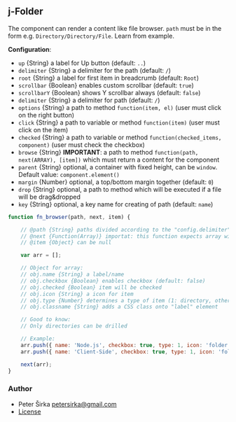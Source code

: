 ## j-Folder

The component can render a content like file browser. `path` must be in the form e.g. `Directory/Directory/File`. Learn from example.

__Configuration__:

- `up` {String} a label for Up button (default: `..`)
- `delimiter` {String} a delimiter for the path (default: `/`)
- `root` {String} a label for first item in breadcrumb (default: `Root`)
- `scrollbar` {Boolean} enables custom scrollbar (default: `true`)
- `scrollbarY` {Boolean} shows Y scrollbar always (default: `false`)
- `delimiter` {String} a delimiter for path (default: `/`)
- `options` {String} a path to method `function(item, el)` (user must click on the right button)
- `click` {String} a path to variable or method `function(item)` (user must click on the item)
- `checked` {String} a path to variable or method `function(checked_items, component)` (user must check the checkbox)
- `browse` {String} __IMPORTANT__: a path to method `function(path, next(ARRAY), [item])` which must return a content for the component
- `parent` {String} optional, a container with fixed height, can be `window`. Default value: `component.element()`
- `margin` {Number} optional, a top/bottom margin together (default: `0`)
- `drop` {String} optional, a path to method which will be executed if a file will be drag&dropped
- `key` {String} optional, a key name for creating of path (default: `name`)

```javascript
function fn_browser(path, next, item) {

	// @path {String} paths divided according to the "config.delimiter"
	// @next {Function(Array)} importat: this function expects array with items
	// @item {Object} can be null

	var arr = [];

	// Object for array:
	// obj.name {String} a label/name
	// obj.checkbox {Boolean} enables checkbox (default: false)
	// obj.checked {Boolean} item will be checked
	// obj.icon {String} a icon for item
	// obj.type {Number} determines a type of item (1: directory, other: file)
	// obj.classname {String} adds a CSS class onto "label" element

	// Good to know:
	// Only directories can be drilled

	// Example:
	arr.push({ name: 'Node.js', checkbox: true, type: 1, icon: 'folder' });
	arr.push({ name: 'Client-Side', checkbox: true, type: 1, icon: 'folder' });

	next(arr);
}
```

### Author

- Peter Širka <petersirka@gmail.com>
- [License](https://www.totaljs.com/license/)
